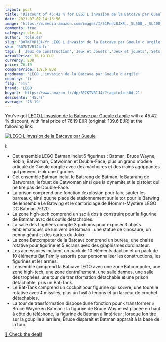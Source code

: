 ```yaml
---
layout: post
title: 'Discount of 45.42 % for LEGO L invasion de la Batcave par Gueule'
date: 2021-07-02 14:13:56
image: 'https://m.media-amazon.com/images/I/51Pndz8JXRL._SL500_._SL400_.jpg'
comments: true
category: ofertas
author: 'tole.es'
slug: 'B07KTVR1J4-fr LEGO L invasion de la Batcave par Gueule d argile'
sku: 'B07KTVR1J4-fr'
tags: [ 'Jeux de construction','Jeux et Jouets','Jeux et jouets','Sets de jeux de construction','lego', ]
actualPrice: 76.19 EUR
currency: EUR
price: 76.19
comparePrice: 139.6 EUR
prodname: 'LEGO L invasion de la Batcave par Gueule d argile'
country: 'fr'
flag: '🇫🇷'
brand: 'LEGO'
buyurl: 'https://www.amazon.fr/dp/B07KTVR1J4/?tag=tolees0d-21'
descuento: '45.42'
average: '76.19'
---
```


You've got [LEGO L invasion de la Batcave par Gueule d argile](https://www.amazon.fr/dp/B07KTVR1J4/?tag=tolees0d-21) with a  45.42 % discount, with final price of 76.19 EUR (original: 139.6 EUR) at the following link:

[![LEGO L invasion de la Batcave par Gueule](https://m.media-amazon.com/images/I/51Pndz8JXRL._SL500_._SL400_.jpg)](https://www.amazon.fr/dp/B07KTVR1J4/?tag=tolees0d-21)

ℹ️:

- Cet ensemble LEGO Batman inclut 6 figurines : Batman, Bruce Wayne, Robin, Batwoman, Catwoman et Double-Face, plus un grand modèle articulé de Gueule dargile avec des mâchoires et des mains agrippantes qui peuvent tenir une figurine.
- Cet ensemble Batman inclut le Batarang de Batman, le Batarang de Batwoman, le fouet de Catwoman ainsi que la dynamite et le pistolet qui ne tire pas de Double-Face.
- La prison comprend une fonction dexplosion pour faire sauter les barreaux, ainsi quune place de stationnement sur le toit pour le Batwing de lensemble Le Batwing et le cambriolage de lHomme-Mystère LEGO DC Batman 76120.
- La zone high-tech comprend un sac à dos à construire pour la figurine de Batman avec des outils détachables.
- La salle des trophées compte 3 podiums pour exposer 3 objets emblématiques de lunivers de Batman : une statue de dinosaure, un penny géant et des cartes du Joker.
- La zone Batcomputer de la Batcave comprend un bureau, une chaise rotative pour figurine et 5 écrans avec des graphismes dordinateur.
- Les accessoires incluent un pack de 10 éléments daction et un pack de 10 éléments Bat Family assortis pour personnaliser les constructions, les figurines et les armes.
- Lensemble comprend la Batcave LEGO avec une zone Batcomputer, une zone high-tech, une zone dentraînement, une salle darmes, une salle des trophées, une tour de transformation détachable et une prison détachable, plus un Bat-Tank.
- Le Bat-Tank comprend un cockpit pour figurine qui souvre, une tourelle rotative avec 4 missiles, plus un fusil à tenons et un lanceur de crochet détachables.
- La tour de transformation dispose dune fonction pour « transformer » Bruce Wayne en Batman : la figurine de Bruce Wayne est placée en haut à côté du téléphone, la figurine de Batman à lintérieur ; lorsque lon tire sur la goupille à larrière, Bruce disparaît et Batman apparaît à la base de la tour.

[🛒 Check the deal!!](https://www.amazon.fr/dp/B07KTVR1J4/?tag=tolees0d-21)

